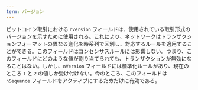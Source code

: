 ```yaml
---
term: バージョン
---
```

ビットコイン取引における `nVersion` フィールドは、使用されている取引形式のバージョンを示すために使用される。これにより、ネットワークはトランザクションフォーマットの異なる進化を時系列で区別し、対応するルールを適用することができる。このフィールドはコンセンサスルールには影響しない。つまり、このフィールドにどのような値が割り当てられても、トランザクションが無効になることはない。しかし、`nVersion` フィールドには標準化ルールがあり、現在のところ `1` と `2` の値しか受け付けない。今のところ、このフィールドは `nSequence` フィールドをアクティブにするためだけに有効である。